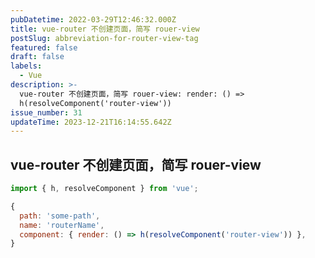 ```yaml
---
pubDatetime: 2022-03-29T12:46:32.000Z
title: vue-router 不创建页面，简写 rouer-view
postSlug: abbreviation-for-router-view-tag
featured: false
draft: false
labels:
  - Vue
description: >-
  vue-router 不创建页面，简写 rouer-view: render: () =>
  h(resolveComponent('router-view'))
issue_number: 31
updateTime: 2023-12-21T16:14:55.642Z
---
```


## vue-router 不创建页面，简写 rouer-view

```javascript
import { h, resolveComponent } from 'vue';

{
  path: 'some-path',
  name: 'routerName',
  component: { render: () => h(resolveComponent('router-view')) },
}
```
